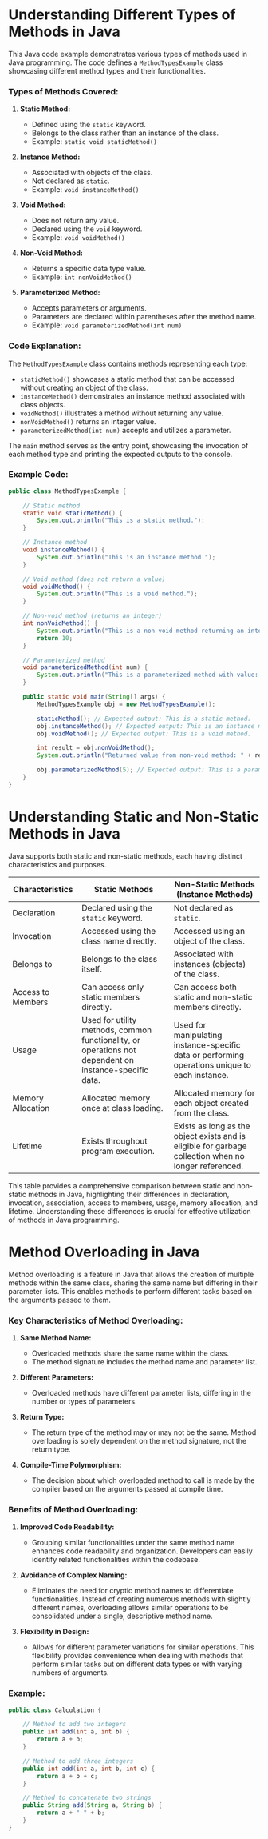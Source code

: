 # Understanding Different Types of Methods in Java

This Java code example demonstrates various types of methods used in Java programming. The code defines a `MethodTypesExample` class showcasing different method types and their functionalities.

### Types of Methods Covered:

1. **Static Method:**
   - Defined using the `static` keyword.
   - Belongs to the class rather than an instance of the class.
   - Example: `static void staticMethod()`

2. **Instance Method:**
   - Associated with objects of the class.
   - Not declared as `static`.
   - Example: `void instanceMethod()`

3. **Void Method:**
   - Does not return any value.
   - Declared using the `void` keyword.
   - Example: `void voidMethod()`

4. **Non-Void Method:**
   - Returns a specific data type value.
   - Example: `int nonVoidMethod()`

5. **Parameterized Method:**
   - Accepts parameters or arguments.
   - Parameters are declared within parentheses after the method name.
   - Example: `void parameterizedMethod(int num)`

### Code Explanation:

The `MethodTypesExample` class contains methods representing each type:

- `staticMethod()` showcases a static method that can be accessed without creating an object of the class.
- `instanceMethod()` demonstrates an instance method associated with class objects.
- `voidMethod()` illustrates a method without returning any value.
- `nonVoidMethod()` returns an integer value.
- `parameterizedMethod(int num)` accepts and utilizes a parameter.

The `main` method serves as the entry point, showcasing the invocation of each method type and printing the expected outputs to the console.

### Example Code:

```java
public class MethodTypesExample {

    // Static method
    static void staticMethod() {
        System.out.println("This is a static method.");
    }

    // Instance method
    void instanceMethod() {
        System.out.println("This is an instance method.");
    }

    // Void method (does not return a value)
    void voidMethod() {
        System.out.println("This is a void method.");
    }

    // Non-void method (returns an integer)
    int nonVoidMethod() {
        System.out.println("This is a non-void method returning an integer.");
        return 10;
    }

    // Parameterized method
    void parameterizedMethod(int num) {
        System.out.println("This is a parameterized method with value: " + num);
    }

    public static void main(String[] args) {
        MethodTypesExample obj = new MethodTypesExample();

        staticMethod(); // Expected output: This is a static method.
        obj.instanceMethod(); // Expected output: This is an instance method.
        obj.voidMethod(); // Expected output: This is a void method.

        int result = obj.nonVoidMethod();
        System.out.println("Returned value from non-void method: " + result); // Expected output: Returned value from non-void method: 10

        obj.parameterizedMethod(5); // Expected output: This is a parameterized method with value: 5
    }
}
```
# Understanding Static and Non-Static Methods in Java

Java supports both static and non-static methods, each having distinct characteristics and purposes.

| Characteristics       | Static Methods                      | Non-Static Methods (Instance Methods)  |
|-----------------------|-------------------------------------|---------------------------------------|
| Declaration           | Declared using the `static` keyword. | Not declared as `static`.              |
| Invocation            | Accessed using the class name directly. | Accessed using an object of the class. |
| Belongs to            | Belongs to the class itself.         | Associated with instances (objects) of the class. |
| Access to Members     | Can access only static members directly. | Can access both static and non-static members directly. |
| Usage                 | Used for utility methods, common functionality, or operations not dependent on instance-specific data. | Used for manipulating instance-specific data or performing operations unique to each instance. |
| Memory Allocation     | Allocated memory once at class loading. | Allocated memory for each object created from the class. |
| Lifetime              | Exists throughout program execution. | Exists as long as the object exists and is eligible for garbage collection when no longer referenced. |

This table provides a comprehensive comparison between static and non-static methods in Java, highlighting their differences in declaration, invocation, association, access to members, usage, memory allocation, and lifetime. Understanding these differences is crucial for effective utilization of methods in Java programming.

# Method Overloading in Java

Method overloading is a feature in Java that allows the creation of multiple methods within the same class, sharing the same name but differing in their parameter lists. This enables methods to perform different tasks based on the arguments passed to them.

### Key Characteristics of Method Overloading:

1. **Same Method Name:**
   - Overloaded methods share the same name within the class.
   - The method signature includes the method name and parameter list.

2. **Different Parameters:**
   - Overloaded methods have different parameter lists, differing in the number or types of parameters.

3. **Return Type:**
   - The return type of the method may or may not be the same. Method overloading is solely dependent on the method signature, not the return type.

4. **Compile-Time Polymorphism:**
   - The decision about which overloaded method to call is made by the compiler based on the arguments passed at compile time.

### Benefits of Method Overloading:

1. **Improved Code Readability:**
   - Grouping similar functionalities under the same method name enhances code readability and organization. Developers can easily identify related functionalities within the codebase.

2. **Avoidance of Complex Naming:**
   - Eliminates the need for cryptic method names to differentiate functionalities. Instead of creating numerous methods with slightly different names, overloading allows similar operations to be consolidated under a single, descriptive method name.

3. **Flexibility in Design:**
   - Allows for different parameter variations for similar operations. This flexibility provides convenience when dealing with methods that perform similar tasks but on different data types or with varying numbers of arguments.

### Example:

```java
public class Calculation {

    // Method to add two integers
    public int add(int a, int b) {
        return a + b;
    }

    // Method to add three integers
    public int add(int a, int b, int c) {
        return a + b + c;
    }

    // Method to concatenate two strings
    public String add(String a, String b) {
        return a + " " + b;
    }
}
```
